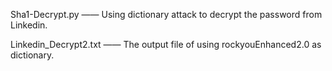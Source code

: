 
Sha1-Decrypt.py			—— Using dictionary attack to decrypt the password from Linkedin.

Linkedin_Decrypt2.txt		—— The output file of using rockyouEnhanced2.0 as dictionary.